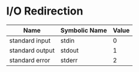 # I/O Redirection

|Name           |Symbolic Name|Value|
|---------------|-------------|-----|
|standard input |stdin        |0    |
|standard output|stdout       |1    |
|standard error |stderr       |2    |